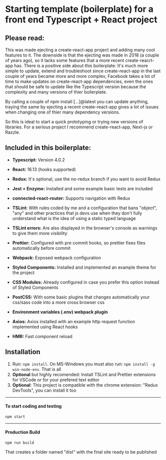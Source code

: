 # Starting template (boilerplate) for a front end Typescript + React project

## Please read:
This was made ejecting a create-react-app project and adding many cool features to it. The downside is that the ejecting was made in 2018 (a couple of years ago), so it lacks some features that a more recent create-reacrt-app has. There is a positive side about this boilerplate: It's much more simple to update, extend and troubleshoot since create-react-app in the last couple of years became more and more complex, Facebook takes a lot of time to make updates on create-react-app dependencies, even the ones that should be safe to update like the Typescript version because the complexity and many versions of thier boilerplate.

By calling a couple of npm install [...]@latest you can update anything, traying the same by ejecting a recent create-react-app gives a lot of issues when changing one of thier many dependency versions.

So this is ideal to start a quick prototyping or trying new versions of libraries. For a serious project I recommend create-react-app, Next-js or Razzle.

## Included in this boilerplate:

-  **Typescript:** Version 4.0.2

-  **React:** 16.13 (hooks supported)

-  **Redux:** It's optional, use the no-redux branch if you want to avoid Redux

-  **Jest + Enzyme:** Installed and some example basic tests are included

-  **connected-react-router:** Supports navigation with Redux

-  **TSLint:** With rules coded by me and a configuration that bans "object", "any" and other practices that js devs use when they don't fully understand what is the idea of using a static typed language

-  **TSLint errors:** Are also displayed in the browser's console as warnings to give them more visibility

-  **Prettier:** Configured with pre commit hooks, so prettier fixes files automatically before commit

-  **Webpack:** Exposed webpack configuration

-  **Styled Components:** Installed and implemented an example theme for the project

-  **CSS Modules:** Already configured in case you prefer this option instead of Styled Components

-  **PostCSS:** With some basic plugins that changes automatically your css/sass code into a more cross browser css

-  **Environment variables (.env) webpack plugin**

-  **Axios:** Axios installed with an example http request function implemented using React hooks

-  **HMR:** Fast component reload

## Installation

1. Run: `npm install`. On MS-Windows you must also run: `npm install -g win-node-env`. That is all
2. **Optional** but highly recomended: Install TSLint and Prettier extensions for VSCode or for your prefered text editor
3. **Optional**: This project is compatible with the chrome extension: "Redux DevTools", you can install it too

---

#### To start coding and testing

```
npm start
```

---

#### Production Build

```
npm run build
```

That creates a folder named "dist" with the final site ready to be published
